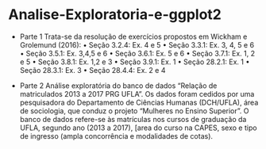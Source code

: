 # Analise-Exploratoria-e-ggplot2

- Parte 1
Trata-se da resolução de exercícios propostos em Wickham e Grolemund (2016):
• Seção 3.2.4: Ex. 4 e 5
• Seção 3.3.1: Ex. 3, 4, 5 e 6
• Seção 3.5.1: Ex. 3,4,5 e 6
• Seção 3.6.1: Ex. 5 e 6
• Seção 3.7.1: Ex. 1, 2 e 5
• Seção 3.8.1: Ex. 1,2 e 3
• Seção 3.9.1: Ex. 1
• Seção 28.2.1: Ex. 1
• Seção 28.3.1: Ex. 3
• Seção 28.4.4: Ex. 2 e 4

- Parte 2
Análise exploratória do banco de dados “Relação de matriculados 2013 a 2017 PRG UFLA”.
Os dados foram cedidos por uma pesquisadora do Departamento de Ciências Humanas (DCH/UFLA), área
de sociologia, que conduz o projeto “Mulheres no Ensino Superior”.
O banco de dados refere-se às matrículas nos cursos de graduação da UFLA, segundo ano (2013 a 2017),
[area do curso na CAPES, sexo e tipo de ingresso (ampla concorrência e modalidades de cotas).
